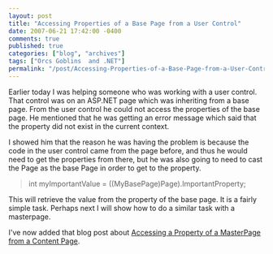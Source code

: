 ```yaml
---
layout: post
title: "Accessing Properties of a Base Page from a User Control"
date: 2007-06-21 17:42:00 -0400
comments: true
published: true
categories: ["blog", "archives"]
tags: ["Orcs Goblins  and .NET"]
permalink: "/post/Accessing-Properties-of-a-Base-Page-from-a-User-Control"
---
```

<!-- more -->

<p>Earlier today I was helping someone who was working with a user control. That control was on an ASP.NET page which was inheriting from a base page. From the user control he could not access the properties of the base page. He mentioned that he was getting an error message which said that the property did not exist in the current context.</p>
<p>I showed him that the reason he was having the problem is because the code in the user control came from the page before, and thus he would need to get the properties from there, but he was also going to need to cast the Page as the base Page in order to get to the property.</p>
<blockquote style="margin-right:0px;" dir="ltr">
<p>int myImportantValue = ((MyBasePage)Page).ImportantProperty;</p>
</blockquote>
<p dir="ltr">This will retrieve the value from the property of the base page. It is a fairly simple task. Perhaps next I will show how to do a similar task with a masterpage.</p>
<p dir="ltr">I've now added that blog post about <a href="http://brendan.enrick.com/post/Accessing-Master-Page-Properties-from-a-content-page.aspx" target="_blank">Accessing a Property of a MasterPage from a Content Page</a>.&nbsp;</p>
